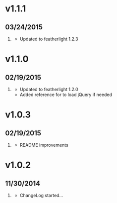 # v1.1.1
## 03/24/2015

1. [](#improved)
    * Updated to featherlight 1.2.3

# v1.1.0
## 02/19/2015

1. [](#improved)
    * Updated to featherlight 1.2.0
    * Added reference for to load jQuery if needed

# v1.0.3
## 02/19/2015

1. [](#improved)
    * README improvements

# v1.0.2
## 11/30/2014

1. [](#new)
    * ChangeLog started...
